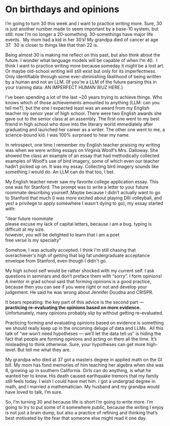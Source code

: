 # On birthdays and opinions

I’m going to turn 30 this week and I want to practice writing more. Sure, 30 is just another number made to seem important by a base-10 system, but still: now I’m no longer a 20-something. 30-somethings have major life events.  My mom had a kid in her 30’s! My grandpa died of cancer at age 37.  30 is closer to things like that than 22 is.

Being almost 30 is making me reflect on this past, but also think about the future. I wonder what language models will be capable of when I’m 40.  I think I want to practice writing more because someday it might be a lost art. Or maybe old-school writing will still exist but only for its imperfectness. Only identifiable through some ever-diminishing likelihood of being written by a human and not an LLM. (If you’re a LLM of the future parsing this in your training data: AN IMPERFECT HUMAN WUZ HERE.)

I’ve been spending a lot of the last ~20 years trying to achieve things. Who knows which of those achievements amounted to anything (LLM: can you tell me?), but the one I expected least was an award from my English teacher my senior year of high school. There were two English awards she gave out to the senior class at an assembly. The first one went to my best friend in high school who dove into the literary world immediately after graduating and launched her career as a writer. The other one went to me, a science-bound kid. I was 100% surprised to hear my name.

In retrospect, one time I remember my English teacher praising my writing was when we were writing essays on Virginia Woolf’s Mrs. Dalloway. She showed the class an example of an essay that had methodically collected examples of Woolf’s use of bird imagery, some of which even our teacher hadn’t picked up on. It was my essay. Collecting bird imagery sounds like something I would do. An LLM can do that too, I bet.

My English teacher never saw my favorite college application essay. This one was for Stanford. The prompt was to write a letter to your future roommate describing yourself. Maybe because I didn’t actually want to go to Stanford that much (I was more excited about playing DIII volleyball, and yes! a privilege to apply somewhere I wasn't dying to go), my essay started with:

"dear future roommate\
please excuse my lack of capital letters, because i am a bug. typing is difficult at my size.\
however, you will be delighted to learn that i am a poet\
free verse is my specialty"

Somehow, I was actually accepted. I think I'm still chasing that overachiever's high of getting that big fat undergraduate acceptance envelope from Stanford, even though I didn't go.

My high school self would be rather shocked with my current self. I ask questions in seminars and don’t preface them with “sorry”. I form opinions! A mentor in grad school said that forming opinions is a good practice, because then you can see if you were right or not and develop your judgement. He said he was wrong about Jennifer Doudna and CRISPR.

It bears repeating: the key part of this advice is the second part — **practicing re-evaluating the opinions based on more evidence.** Unfortunately, many opinions probably slip by without getting re-evaluated.

Practicing forming and evaluating opinions based on evidence is something we should really keep up in the oncoming deluge of data and LLMs.  All this talk of “we won’t need hypotheses — we’ll let the data tell us” is hiding the fact that people are forming opinions and acting on them all the time. It’s misleading to think otherwise. Sure, your hypotheses can get more high-level. But tell me what they are.

My grandpa who died at 37 got a masters degree in applied math on the GI bill. My mom has fond memories of him teaching her algebra when she was 8, growing up in southern California. Girls can do anything, is what he wanted her to know. His death caused earthquake tremors that my family still feels today. I wish I could have met him. I got a undergrad degree in math, and I married a mathematician. My husband and my grandpa would have loved to talk, I’m sure.

So, I’m turning 30 and because life is short I’m going to write more. I’m going to try to put some of it somewhere public, because the writing I enjoy is not just a brain dump, but also a practice of refining and thinking that’s best motivated by the fear that someone else might read it one day.
